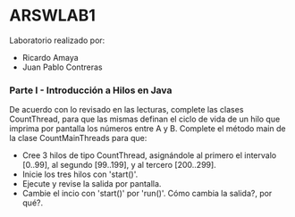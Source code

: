 # ARSWLAB1
Laboratorio realizado por:
* Ricardo Amaya  
* Juan Pablo Contreras

### Parte I - Introducción a Hilos en Java

De acuerdo con lo revisado en las lecturas, complete las clases CountThread, para que las mismas definan el ciclo de vida de un hilo que imprima por pantalla los números entre A y B.
Complete el método main de la clase CountMainThreads para que:
* Cree 3 hilos de tipo CountThread, asignándole al primero el intervalo [0..99], al segundo [99..199], y al tercero [200..299].
* Inicie los tres hilos con 'start()'.
* Ejecute y revise la salida por pantalla.
* Cambie el incio con 'start()' por 'run()'. Cómo cambia la salida?, por qué?.
